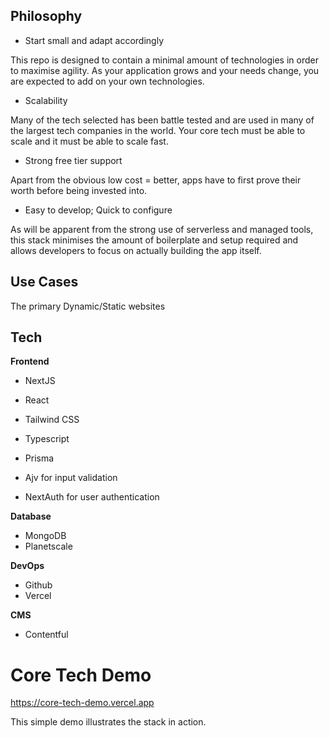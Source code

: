 ## Philosophy
- Start small and adapt accordingly

This repo is designed to contain a minimal amount of technologies in order to maximise agility. As your application grows and your needs change, you are expected to add on your own technologies.

- Scalability

Many of the tech selected has been battle tested and are used in many of the largest tech companies in the world. Your core tech must be able to scale and it must be able to scale fast.

- Strong free tier support

Apart from the obvious low cost = better, apps have to first prove their worth before being invested into.

- Easy to develop; Quick to configure

As will be apparent from the strong use of serverless and managed tools, this stack minimises the amount of boilerplate and setup required and allows developers to focus on actually building the app itself.

## Use Cases
The primary Dynamic/Static websites

## Tech
**Frontend**
- NextJS
- React
- Tailwind CSS
- Typescript
- Prisma

- Ajv for input validation
- NextAuth for user authentication

**Database**
- MongoDB
- Planetscale

**DevOps**
- Github
- Vercel

**CMS**
- Contentful

# Core Tech Demo
https://core-tech-demo.vercel.app

This simple demo illustrates the stack in action.